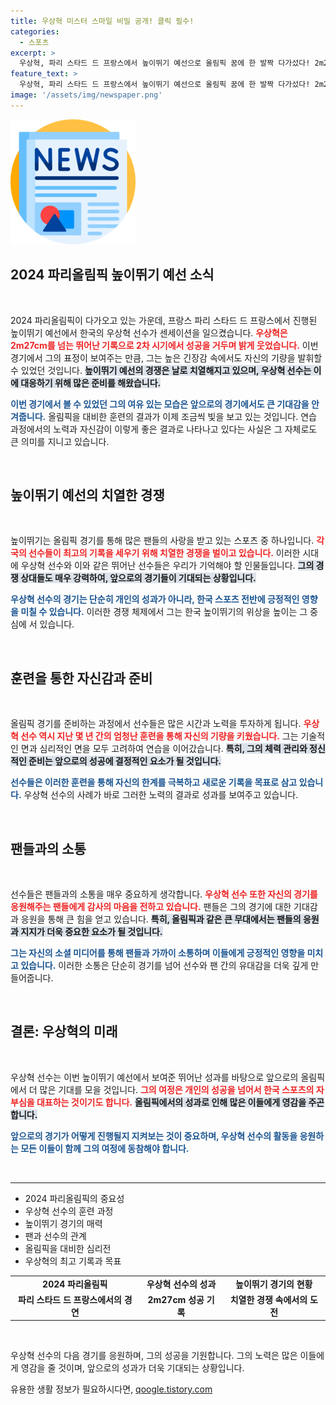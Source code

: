 ```yaml
---
title: 우상혁 미스터 스마일 비밀 공개! 클릭 필수!
categories:
  - 스포츠
excerpt: >
  우상혁, 파리 스타드 드 프랑스에서 높이뛰기 예선으로 올림픽 꿈에 한 발짝 다가섰다! 2m27의 높은 벽을 넘으며 미소 짓는 그의 모습이 감동적이다. 2024 파리올림픽의 흥미진진한 순간을 놓치지 마세요!
feature_text: >
  우상혁, 파리 스타드 드 프랑스에서 높이뛰기 예선으로 올림픽 꿈에 한 발짝 다가섰다! 2m27의 높은 벽을 넘으며 미소 짓는 그의 모습이 감동적이다. 2024 파리올림픽의 흥미진진한 순간을 놓치지 마세요!
image: '/assets/img/newspaper.png'
---
```


<p><img src="/assets/img/newspaper.png" alt="kimp 속보" /></p>

<h2 data-ke-size="size26">2024 파리올림픽 높이뛰기 예선 소식</h2>

<p data-ke-size="size16">&nbsp;</p>

<p data-ke-size="size16">2024 파리올림픽이 다가오고 있는 가운데, 프랑스 파리 스타드 드 프랑스에서 진행된 높이뛰기 예선에서 한국의 우상혁 선수가 센세이션을 일으켰습니다. <b><span style="color: #ee2323;">우상혁은 2m27cm를 넘는 뛰어난 기록으로 2차 시기에서 성공을 거두며 밝게 웃었습니다.</span></b> 이번 경기에서 그의 표정이 보여주는 만큼, 그는 높은 긴장감 속에서도 자신의 기량을 발휘할 수 있었던 것입니다. <b><span style="background-color: #21538527;">높이뛰기 예선의 경쟁은 날로 치열해지고 있으며, 우상혁 선수는 이에 대응하기 위해 많은 준비를 해왔습니다.</span></b> </p>

<p data-ke-size="size16"><b><span style="color: #1a5490;">이번 경기에서 볼 수 있었던 그의 여유 있는 모습은 앞으로의 경기에서도 큰 기대감을 안겨줍니다.</span></b> 올림픽을 대비한 훈련의 결과가 이제 조금씩 빛을 보고 있는 것입니다. 연습 과정에서의 노력과 자신감이 이렇게 좋은 결과로 나타나고 있다는 사실은 그 자체로도 큰 의미를 지니고 있습니다.</p>

<p data-ke-size="size16">&nbsp;</p>

<h2 data-ke-size="size26">높이뛰기 예선의 치열한 경쟁</h2>

<p data-ke-size="size16">&nbsp;</p>

<p data-ke-size="size16">높이뛰기는 올림픽 경기를 통해 많은 팬들의 사랑을 받고 있는 스포츠 중 하나입니다. <b><span style="color: #ee2323;">각국의 선수들이 최고의 기록을 세우기 위해 치열한 경쟁을 벌이고 있습니다.</span></b> 이러한 시대에 우상혁 선수와 이와 같은 뛰어난 선수들은 우리가 기억해야 할 인물들입니다. <b><span style="background-color: #21538527;">그의 경쟁 상대들도 매우 강력하여, 앞으로의 경기들이 기대되는 상황입니다.</span></b> </p>

<p data-ke-size="size16"><b><span style="color: #1a5490;">우상혁 선수의 경기는 단순히 개인의 성과가 아니라, 한국 스포츠 전반에 긍정적인 영향을 미칠 수 있습니다.</span></b> 이러한 경쟁 체제에서 그는 한국 높이뛰기의 위상을 높이는 그 중심에 서 있습니다.</p>

<p data-ke-size="size16">&nbsp;</p>

<h2 data-ke-size="size26">훈련을 통한 자신감과 준비</h2>

<p data-ke-size="size16">&nbsp;</p>

<p data-ke-size="size16">올림픽 경기를 준비하는 과정에서 선수들은 많은 시간과 노력을 투자하게 됩니다. <b><span style="color: #ee2323;">우상혁 선수 역시 지난 몇 년 간의 엄청난 훈련을 통해 자신의 기량을 키웠습니다.</span></b> 그는 기술적인 면과 심리적인 면을 모두 고려하여 연습을 이어갔습니다. <b><span style="background-color: #21538527;">특히, 그의 체력 관리와 정신적인 준비는 앞으로의 성공에 결정적인 요소가 될 것입니다.</span></b> </p>

<p data-ke-size="size16"><b><span style="color: #1a5490;">선수들은 이러한 훈련을 통해 자신의 한계를 극복하고 새로운 기록을 목표로 삼고 있습니다.</span></b> 우상혁 선수의 사례가 바로 그러한 노력의 결과로 성과를 보여주고 있습니다.</p>

<p data-ke-size="size16">&nbsp;</p>

<h2 data-ke-size="size26">팬들과의 소통</h2>

<p data-ke-size="size16">&nbsp;</p>

<p data-ke-size="size16">선수들은 팬들과의 소통을 매우 중요하게 생각합니다. <b><span style="color: #ee2323;">우상혁 선수 또한 자신의 경기를 응원해주는 팬들에게 감사의 마음을 전하고 있습니다.</span></b> 팬들은 그의 경기에 대한 기대감과 응원을 통해 큰 힘을 얻고 있습니다. <b><span style="background-color: #21538527;">특히, 올림픽과 같은 큰 무대에서는 팬들의 응원과 지지가 더욱 중요한 요소가 될 것입니다.</span></b> </p>

<p data-ke-size="size16"><b><span style="color: #1a5490;">그는 자신의 소셜 미디어를 통해 팬들과 가까이 소통하며 이들에게 긍정적인 영향을 미치고 있습니다.</span></b> 이러한 소통은 단순히 경기를 넘어 선수와 팬 간의 유대감을 더욱 깊게 만들어줍니다.</p>

<p data-ke-size="size16">&nbsp;</p>

<h2 data-ke-size="size26">결론: 우상혁의 미래</h2>

<p data-ke-size="size16">&nbsp;</p>

<p data-ke-size="size16">우상혁 선수는 이번 높이뛰기 예선에서 보여준 뛰어난 성과를 바탕으로 앞으로의 올림픽에서 더 많은 기대를 모을 것입니다. <b><span style="color: #ee2323;">그의 여정은 개인의 성공을 넘어서 한국 스포츠의 자부심을 대표하는 것이기도 합니다.</span></b> <b><span style="background-color: #21538527;">올림픽에서의 성과로 인해 많은 이들에게 영감을 주곤 합니다.</span></b> </p>

<p data-ke-size="size16"><b><span style="color: #1a5490;">앞으로의 경기가 어떻게 진행될지 지켜보는 것이 중요하며, 우상혁 선수의 활동을 응원하는 모든 이들이 함께 그의 여정에 동참해야 합니다.</span></b> </p>

<p data-ke-size="size16">&nbsp;</p>

<hr />

<ul>
    <li>2024 파리올림픽의 중요성</li>
    <li>우상혁 선수의 훈련 과정</li>
    <li>높이뛰기 경기의 매력</li>
    <li>팬과 선수의 관계</li>
    <li>올림픽을 대비한 심리전</li>
    <li>우상혁의 최고 기록과 목표</li>
</ul>

<table style="width: 100%;">
    <tr>
        <td style="text-align: center; height: 17px;"><b>2024 파리올림픽</b></td>
        <td style="text-align: center; height: 17px;"><b>우상혁 선수의 성과</b></td>
        <td style="text-align: center; height: 17px;"><b>높이뛰기 경기의 현황</b></td>
    </tr>
    <tr>
        <td style="text-align: center; height: 17px;"><b>파리 스타드 드 프랑스에서의 경연</b></td>
        <td style="text-align: center; height: 17px;"><b>2m27cm 성공 기록</b></td>
        <td style="text-align: center; height: 17px;"><b>치열한 경쟁 속에서의 도전</b></td>
    </tr>
</table> 

<p data-ke-size="size16">&nbsp;</p>

<p data-ke-size="size16">우상혁 선수의 다음 경기를 응원하며, 그의 성공을 기원합니다. 그의 노력은 많은 이들에게 영감을 줄 것이며, 앞으로의 성과가 더욱 기대되는 상황입니다.</p>
유용한 생활 정보가 필요하시다면, <a href="https://qoogle.tistory.com" rel="dofollow">qoogle.tistory.com</a>


